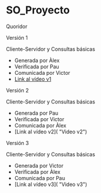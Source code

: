 # SO_Proyecto

Quoridor

Versión 1

Cliente-Servidor y Consultas básicas
- Generada por Àlex
- Verificada por Pau
- Comunicada por Victor
- [Link al vídeo v1](https://drive.google.com/drive/u/1/folders/1YdYRf7cPqLc3xWV0YidbuP5yXF5sYg_C "Video v1")

Versión 2

Cliente-Servidor y Consultas básicas
- Generada por Pau 
- Verificada por Victor
- Comunicada por Àlex
- [Link al vídeo v2]( "Video v2")

Versión 3

Cliente-Servidor y Consultas básicas
- Generada por Victor
- Verificada por Àlex
- Comunicada por Pau
- [Link al vídeo v3]( "Video v3")
